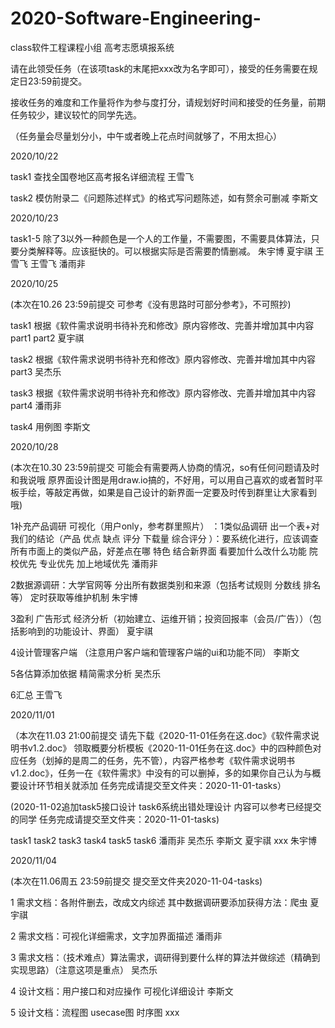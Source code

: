 # 2020-Software-Engineering-
class软件工程课程小组 高考志愿填报系统

请在此领受任务（在该项task的末尾把xxx改为名字即可），接受的任务需要在规定日23:59前提交。

接收任务的难度和工作量将作为参与度打分，请规划好时间和接受的任务量，前期任务较少，建议较忙的同学先选。

（任务量会尽量划分小，中午或者晚上花点时间就够了，不用太担心）

2020/10/22

task1 查找全国卷地区高考报名详细流程  王雪飞

task2 模仿附录二《问题陈述样式》的格式写问题陈述，如有赘余可删减 李斯文

2020/10/23

task1-5
 除了3以外一种颜色是一个人的工作量，不需要图，不需要具体算法，只要分类解释等。应该挺快的。可以根据实际是否需要酌情删减。 朱宇博 夏宇祺 王雪飞 王雪飞 潘雨非  
 
2020/10/25 

(本次在10.26 23:59前提交 可参考《没有思路时可部分参考》，不可照抄)
 
 task1 根据《软件需求说明书待补充和修改》原内容修改、完善并增加其中内容part1 part2  夏宇祺
 
 task2 根据《软件需求说明书待补充和修改》原内容修改、完善并增加其中内容part3  吴杰乐
 
 task3 根据《软件需求说明书待补充和修改》原内容修改、完善并增加其中内容part4  潘雨非
 
 task4 用例图 李斯文

2020/10/28
 
(本次在10.30 23:59前提交 可能会有需要两人协商的情况，so有任何问题请及时和我说哦    原界面设计图是用draw.io搞的，不好用，可以用自己喜欢的或者暂时平板手绘，等敲定再做，如果是自己设计的新界面一定要及时传到群里让大家看到哦)

1补充产品调研  可视化（用户only，参考群里照片） ：1类似品调研 出一个表+对我们的结论（产品 优点 缺点 评分 下载量 综合评分 ）：要系统化进行，应该调查所有市面上的类似产品，好差点在哪  特色  结合新界面 看要加什么改什么功能  院校优先 专业优先 加上地域优先   潘雨非

2数据源调研：大学官网等  分出所有数据类别和来源（包括考试规则 分数线 排名等） 定时获取等维护机制 朱宇博

3盈利 广告形式  经济分析（初始建立、运维开销；投资回报率（会员/广告））（包括影响到的功能设计、界面）  夏宇祺

4设计管理客户端 （注意用户客户端和管理客户端的ui和功能不同）  李斯文

5各估算添加依据  精简需求分析    吴杰乐

6汇总    王雪飞

2020/11/01

（本次在11.03 21:00前提交 请先下载《2020-11-01任务在这.doc》《软件需求说明书v1.2.doc》 领取概要分析模板《2020-11-01任务在这.doc》中的四种颜色对应任务（划掉的是周二的任务，先不管），内容严格参考《软件需求说明书v1.2.doc》，任务一在《软件需求》中没有的可以删掉，多的如果你自己认为与概要设计环节相关就添加  任务完成请提交至文件夹：2020-11-01-tasks）

(2020-11-02追加task5接口设计 task6系统出错处理设计 内容可以参考已经提交的同学 任务完成请提交至文件夹：2020-11-01-tasks)

 task1 task2 task3 task4 task5 task6 潘雨非 吴杰乐 李斯文 夏宇祺 xxx 朱宇博
 
 2020/11/04
 
 (本次在11.06周五 23:59前提交 提交至文件夹2020-11-04-tasks)
 
1 需求文档：各附件删去，改成文内综述 其中数据调研要添加获得方法：爬虫   夏宇祺
 
2 需求文档：可视化详细需求，文字加界面描述  潘雨非

3 需求文档：（技术难点）算法需求，调研得到要什么样的算法并做综述（精确到实现思路）（注意这项是重点） 吴杰乐

4 设计文档：用户接口和对应操作 可视化详细设计  李斯文

5 设计文档：流程图 usecase图 时序图  xxx


